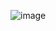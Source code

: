 ![image](https://github.com/companyakis/svelte2024/assets/77589867/4bb0ac5d-a41e-44d5-9e24-27af6e0e5dd5)
